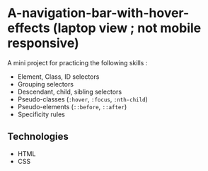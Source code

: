 # A-navigation-bar-with-hover-effects (laptop view ; not mobile responsive)
A mini project for practicing the following skills :
- Element, Class, ID selectors
- Grouping selectors
- Descendant, child, sibling selectors
- Pseudo-classes (`:hover`, `:focus`, `:nth-child`)
- Pseudo-elements (`::before`, `::after`)
- Specificity rules

## Technologies
- HTML
- CSS